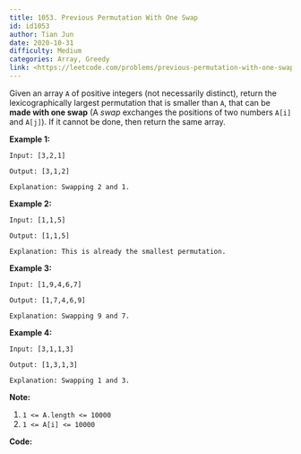 ```yaml
---
title: 1053. Previous Permutation With One Swap
id: id1053
author: Tian Jun
date: 2020-10-31
difficulty: Medium
categories: Array, Greedy
link: <https://leetcode.com/problems/previous-permutation-with-one-swap/description/>
---
```


Given an array `A` of positive integers (not necessarily distinct), return the
lexicographically largest permutation that is smaller than `A`, that can be
**made with one swap** (A _swap_ exchanges the positions of two numbers `A[i]`
and `A[j]`).  If it cannot be done, then return the same array.



**Example 1:**
            
	Input: [3,2,1]    
	Output: [3,1,2]    
	Explanation: Swapping 2 and 1.    

**Example 2:**
            
	Input: [1,1,5]    
	Output: [1,1,5]    
	Explanation: This is already the smallest permutation.    

**Example 3:**
            
	Input: [1,9,4,6,7]    
	Output: [1,7,4,6,9]    
	Explanation: Swapping 9 and 7.    

**Example 4:**
            
	Input: [3,1,1,3]    
	Output: [1,3,1,3]    
	Explanation: Swapping 1 and 3.    



**Note:**

  1. `1 <= A.length <= 10000`
  2. `1 <= A[i] <= 10000`


**Code:**
